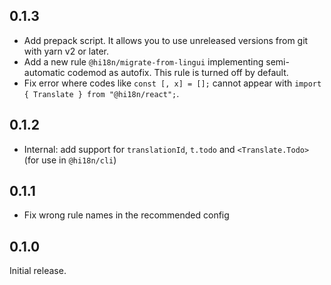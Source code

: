 ## 0.1.3

- Add prepack script. It allows you to use unreleased versions from git with yarn v2 or later.
- Add a new rule `@hi18n/migrate-from-lingui` implementing semi-automatic codemod as autofix.
  This rule is turned off by default.
- Fix error where codes like `const [, x] = [];` cannot appear with `import { Translate } from "@hi18n/react";`.

## 0.1.2

- Internal: add support for `translationId`, `t.todo` and `<Translate.Todo>` (for use in `@hi18n/cli`)

## 0.1.1

- Fix wrong rule names in the recommended config

## 0.1.0

Initial release.
